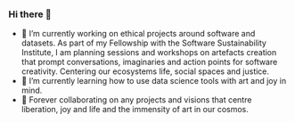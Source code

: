 ### Hi there 👋

- 🔭 I’m currently working on ethical projects around software and datasets. As part of my Fellowship with the Software Sustainability Institute, I am planning sessions and workshops on artefacts creation that prompt conversations, imaginaries and action points for software creativity. Centering our ecosystems life, social spaces and justice.
- 🌱 I’m currently learning how to use data science tools with art and joy in mind.
- 👯 Forever collaborating on any projects and visions that centre liberation, joy and life and the immensity of art in our cosmos.


